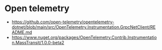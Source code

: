 # Open telemetry
- https://github.com/open-telemetry/opentelemetry-dotnet/blob/main/src/OpenTelemetry.Instrumentation.GrpcNetClient/README.md
- https://www.nuget.org/packages/OpenTelemetry.Contrib.Instrumentation.MassTransit/1.0.0-beta2
